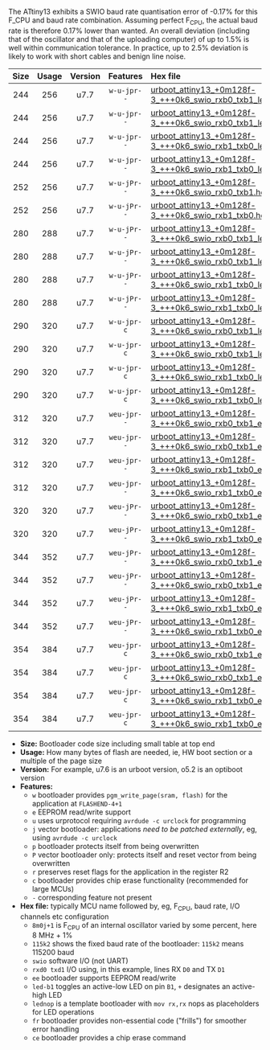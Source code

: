 The ATtiny13 exhibits a SWIO baud rate quantisation error of -0.17% for this F_CPU and baud rate combination. Assuming perfect F<sub>CPU</sub>, the actual baud rate is therefore 0.17% lower than wanted. An overall deviation (including that of the oscillator and that of the uploading computer) of up to 1.5% is well within communication tolerance. In practice, up to 2.5% deviation is likely to work with short cables and benign line noise.

|Size|Usage|Version|Features|Hex file|
|:-:|:-:|:-:|:-:|:--|
|244|256|u7.7|`w-u-jpr--`|[urboot_attiny13_+0m128f-3_+++0k6_swio_rxb0_txb1_led+b2.hex](https://raw.githubusercontent.com/stefanrueger/urboot.hex/main/mcus/attiny13/internal_oscillator/fcpu_+0m128f-3/br_+++0k6/urboot_attiny13_+0m128f-3_+++0k6_swio_rxb0_txb1_led+b2.hex)|
|244|256|u7.7|`w-u-jpr--`|[urboot_attiny13_+0m128f-3_+++0k6_swio_rxb0_txb1_lednop.hex](https://raw.githubusercontent.com/stefanrueger/urboot.hex/main/mcus/attiny13/internal_oscillator/fcpu_+0m128f-3/br_+++0k6/urboot_attiny13_+0m128f-3_+++0k6_swio_rxb0_txb1_lednop.hex)|
|244|256|u7.7|`w-u-jpr--`|[urboot_attiny13_+0m128f-3_+++0k6_swio_rxb1_txb0_led+b2.hex](https://raw.githubusercontent.com/stefanrueger/urboot.hex/main/mcus/attiny13/internal_oscillator/fcpu_+0m128f-3/br_+++0k6/urboot_attiny13_+0m128f-3_+++0k6_swio_rxb1_txb0_led+b2.hex)|
|244|256|u7.7|`w-u-jpr--`|[urboot_attiny13_+0m128f-3_+++0k6_swio_rxb1_txb0_lednop.hex](https://raw.githubusercontent.com/stefanrueger/urboot.hex/main/mcus/attiny13/internal_oscillator/fcpu_+0m128f-3/br_+++0k6/urboot_attiny13_+0m128f-3_+++0k6_swio_rxb1_txb0_lednop.hex)|
|252|256|u7.7|`w-u-jPr--`|[urboot_attiny13_+0m128f-3_+++0k6_swio_rxb0_txb1.hex](https://raw.githubusercontent.com/stefanrueger/urboot.hex/main/mcus/attiny13/internal_oscillator/fcpu_+0m128f-3/br_+++0k6/urboot_attiny13_+0m128f-3_+++0k6_swio_rxb0_txb1.hex)|
|252|256|u7.7|`w-u-jPr--`|[urboot_attiny13_+0m128f-3_+++0k6_swio_rxb1_txb0.hex](https://raw.githubusercontent.com/stefanrueger/urboot.hex/main/mcus/attiny13/internal_oscillator/fcpu_+0m128f-3/br_+++0k6/urboot_attiny13_+0m128f-3_+++0k6_swio_rxb1_txb0.hex)|
|280|288|u7.7|`w-u-jPr--`|[urboot_attiny13_+0m128f-3_+++0k6_swio_rxb0_txb1_led+b2_fr.hex](https://raw.githubusercontent.com/stefanrueger/urboot.hex/main/mcus/attiny13/internal_oscillator/fcpu_+0m128f-3/br_+++0k6/urboot_attiny13_+0m128f-3_+++0k6_swio_rxb0_txb1_led+b2_fr.hex)|
|280|288|u7.7|`w-u-jPr--`|[urboot_attiny13_+0m128f-3_+++0k6_swio_rxb0_txb1_lednop_fr.hex](https://raw.githubusercontent.com/stefanrueger/urboot.hex/main/mcus/attiny13/internal_oscillator/fcpu_+0m128f-3/br_+++0k6/urboot_attiny13_+0m128f-3_+++0k6_swio_rxb0_txb1_lednop_fr.hex)|
|280|288|u7.7|`w-u-jPr--`|[urboot_attiny13_+0m128f-3_+++0k6_swio_rxb1_txb0_led+b2_fr.hex](https://raw.githubusercontent.com/stefanrueger/urboot.hex/main/mcus/attiny13/internal_oscillator/fcpu_+0m128f-3/br_+++0k6/urboot_attiny13_+0m128f-3_+++0k6_swio_rxb1_txb0_led+b2_fr.hex)|
|280|288|u7.7|`w-u-jPr--`|[urboot_attiny13_+0m128f-3_+++0k6_swio_rxb1_txb0_lednop_fr.hex](https://raw.githubusercontent.com/stefanrueger/urboot.hex/main/mcus/attiny13/internal_oscillator/fcpu_+0m128f-3/br_+++0k6/urboot_attiny13_+0m128f-3_+++0k6_swio_rxb1_txb0_lednop_fr.hex)|
|290|320|u7.7|`w-u-jpr-c`|[urboot_attiny13_+0m128f-3_+++0k6_swio_rxb0_txb1_led+b2_fr_ce.hex](https://raw.githubusercontent.com/stefanrueger/urboot.hex/main/mcus/attiny13/internal_oscillator/fcpu_+0m128f-3/br_+++0k6/urboot_attiny13_+0m128f-3_+++0k6_swio_rxb0_txb1_led+b2_fr_ce.hex)|
|290|320|u7.7|`w-u-jpr-c`|[urboot_attiny13_+0m128f-3_+++0k6_swio_rxb0_txb1_lednop_fr_ce.hex](https://raw.githubusercontent.com/stefanrueger/urboot.hex/main/mcus/attiny13/internal_oscillator/fcpu_+0m128f-3/br_+++0k6/urboot_attiny13_+0m128f-3_+++0k6_swio_rxb0_txb1_lednop_fr_ce.hex)|
|290|320|u7.7|`w-u-jpr-c`|[urboot_attiny13_+0m128f-3_+++0k6_swio_rxb1_txb0_led+b2_fr_ce.hex](https://raw.githubusercontent.com/stefanrueger/urboot.hex/main/mcus/attiny13/internal_oscillator/fcpu_+0m128f-3/br_+++0k6/urboot_attiny13_+0m128f-3_+++0k6_swio_rxb1_txb0_led+b2_fr_ce.hex)|
|290|320|u7.7|`w-u-jpr-c`|[urboot_attiny13_+0m128f-3_+++0k6_swio_rxb1_txb0_lednop_fr_ce.hex](https://raw.githubusercontent.com/stefanrueger/urboot.hex/main/mcus/attiny13/internal_oscillator/fcpu_+0m128f-3/br_+++0k6/urboot_attiny13_+0m128f-3_+++0k6_swio_rxb1_txb0_lednop_fr_ce.hex)|
|312|320|u7.7|`weu-jpr--`|[urboot_attiny13_+0m128f-3_+++0k6_swio_rxb0_txb1_ee_led+b2.hex](https://raw.githubusercontent.com/stefanrueger/urboot.hex/main/mcus/attiny13/internal_oscillator/fcpu_+0m128f-3/br_+++0k6/urboot_attiny13_+0m128f-3_+++0k6_swio_rxb0_txb1_ee_led+b2.hex)|
|312|320|u7.7|`weu-jpr--`|[urboot_attiny13_+0m128f-3_+++0k6_swio_rxb0_txb1_ee_lednop.hex](https://raw.githubusercontent.com/stefanrueger/urboot.hex/main/mcus/attiny13/internal_oscillator/fcpu_+0m128f-3/br_+++0k6/urboot_attiny13_+0m128f-3_+++0k6_swio_rxb0_txb1_ee_lednop.hex)|
|312|320|u7.7|`weu-jpr--`|[urboot_attiny13_+0m128f-3_+++0k6_swio_rxb1_txb0_ee_led+b2.hex](https://raw.githubusercontent.com/stefanrueger/urboot.hex/main/mcus/attiny13/internal_oscillator/fcpu_+0m128f-3/br_+++0k6/urboot_attiny13_+0m128f-3_+++0k6_swio_rxb1_txb0_ee_led+b2.hex)|
|312|320|u7.7|`weu-jpr--`|[urboot_attiny13_+0m128f-3_+++0k6_swio_rxb1_txb0_ee_lednop.hex](https://raw.githubusercontent.com/stefanrueger/urboot.hex/main/mcus/attiny13/internal_oscillator/fcpu_+0m128f-3/br_+++0k6/urboot_attiny13_+0m128f-3_+++0k6_swio_rxb1_txb0_ee_lednop.hex)|
|320|320|u7.7|`weu-jPr--`|[urboot_attiny13_+0m128f-3_+++0k6_swio_rxb0_txb1_ee.hex](https://raw.githubusercontent.com/stefanrueger/urboot.hex/main/mcus/attiny13/internal_oscillator/fcpu_+0m128f-3/br_+++0k6/urboot_attiny13_+0m128f-3_+++0k6_swio_rxb0_txb1_ee.hex)|
|320|320|u7.7|`weu-jPr--`|[urboot_attiny13_+0m128f-3_+++0k6_swio_rxb1_txb0_ee.hex](https://raw.githubusercontent.com/stefanrueger/urboot.hex/main/mcus/attiny13/internal_oscillator/fcpu_+0m128f-3/br_+++0k6/urboot_attiny13_+0m128f-3_+++0k6_swio_rxb1_txb0_ee.hex)|
|344|352|u7.7|`weu-jPr--`|[urboot_attiny13_+0m128f-3_+++0k6_swio_rxb0_txb1_ee_led+b2_fr.hex](https://raw.githubusercontent.com/stefanrueger/urboot.hex/main/mcus/attiny13/internal_oscillator/fcpu_+0m128f-3/br_+++0k6/urboot_attiny13_+0m128f-3_+++0k6_swio_rxb0_txb1_ee_led+b2_fr.hex)|
|344|352|u7.7|`weu-jPr--`|[urboot_attiny13_+0m128f-3_+++0k6_swio_rxb0_txb1_ee_lednop_fr.hex](https://raw.githubusercontent.com/stefanrueger/urboot.hex/main/mcus/attiny13/internal_oscillator/fcpu_+0m128f-3/br_+++0k6/urboot_attiny13_+0m128f-3_+++0k6_swio_rxb0_txb1_ee_lednop_fr.hex)|
|344|352|u7.7|`weu-jPr--`|[urboot_attiny13_+0m128f-3_+++0k6_swio_rxb1_txb0_ee_led+b2_fr.hex](https://raw.githubusercontent.com/stefanrueger/urboot.hex/main/mcus/attiny13/internal_oscillator/fcpu_+0m128f-3/br_+++0k6/urboot_attiny13_+0m128f-3_+++0k6_swio_rxb1_txb0_ee_led+b2_fr.hex)|
|344|352|u7.7|`weu-jPr--`|[urboot_attiny13_+0m128f-3_+++0k6_swio_rxb1_txb0_ee_lednop_fr.hex](https://raw.githubusercontent.com/stefanrueger/urboot.hex/main/mcus/attiny13/internal_oscillator/fcpu_+0m128f-3/br_+++0k6/urboot_attiny13_+0m128f-3_+++0k6_swio_rxb1_txb0_ee_lednop_fr.hex)|
|354|384|u7.7|`weu-jpr-c`|[urboot_attiny13_+0m128f-3_+++0k6_swio_rxb0_txb1_ee_led+b2_fr_ce.hex](https://raw.githubusercontent.com/stefanrueger/urboot.hex/main/mcus/attiny13/internal_oscillator/fcpu_+0m128f-3/br_+++0k6/urboot_attiny13_+0m128f-3_+++0k6_swio_rxb0_txb1_ee_led+b2_fr_ce.hex)|
|354|384|u7.7|`weu-jpr-c`|[urboot_attiny13_+0m128f-3_+++0k6_swio_rxb0_txb1_ee_lednop_fr_ce.hex](https://raw.githubusercontent.com/stefanrueger/urboot.hex/main/mcus/attiny13/internal_oscillator/fcpu_+0m128f-3/br_+++0k6/urboot_attiny13_+0m128f-3_+++0k6_swio_rxb0_txb1_ee_lednop_fr_ce.hex)|
|354|384|u7.7|`weu-jpr-c`|[urboot_attiny13_+0m128f-3_+++0k6_swio_rxb1_txb0_ee_led+b2_fr_ce.hex](https://raw.githubusercontent.com/stefanrueger/urboot.hex/main/mcus/attiny13/internal_oscillator/fcpu_+0m128f-3/br_+++0k6/urboot_attiny13_+0m128f-3_+++0k6_swio_rxb1_txb0_ee_led+b2_fr_ce.hex)|
|354|384|u7.7|`weu-jpr-c`|[urboot_attiny13_+0m128f-3_+++0k6_swio_rxb1_txb0_ee_lednop_fr_ce.hex](https://raw.githubusercontent.com/stefanrueger/urboot.hex/main/mcus/attiny13/internal_oscillator/fcpu_+0m128f-3/br_+++0k6/urboot_attiny13_+0m128f-3_+++0k6_swio_rxb1_txb0_ee_lednop_fr_ce.hex)|

- **Size:** Bootloader code size including small table at top end
- **Usage:** How many bytes of flash are needed, ie, HW boot section or a multiple of the page size
- **Version:** For example, u7.6 is an urboot version, o5.2 is an optiboot version
- **Features:**
  + `w` bootloader provides `pgm_write_page(sram, flash)` for the application at `FLASHEND-4+1`
  + `e` EEPROM read/write support
  + `u` uses urprotocol requiring `avrdude -c urclock` for programming
  + `j` vector bootloader: applications *need to be patched externally*, eg, using `avrdude -c urclock`
  + `p` bootloader protects itself from being overwritten
  + `P` vector bootloader only: protects itself and reset vector from being overwritten
  + `r` preserves reset flags for the application in the register R2
  + `c` bootloader provides chip erase functionality (recommended for large MCUs)
  + `-` corresponding feature not present
- **Hex file:** typically MCU name followed by, eg, F<sub>CPU</sub>, baud rate, I/O channels etc configuration
  + `8m0j+1` is F<sub>CPU</sub> of an internal oscillator varied by some percent, here 8 MHz + 1%
  + `115k2` shows the fixed baud rate of the bootloader: `115k2` means 115200 baud
  + `swio` software I/O (not UART)
  + `rxd0 txd1` I/O using, in this example, lines RX `D0` and TX `D1`
  + `ee` bootloader supports EEPROM read/write
  + `led-b1` toggles an active-low LED on pin `B1`, `+` designates an active-high LED
  + `lednop` is a template bootloader with `mov rx,rx` nops as placeholders for LED operations
  + `fr` bootloader provides non-essential code ("frills") for smoother error handling
  + `ce` bootloader provides a chip erase command

